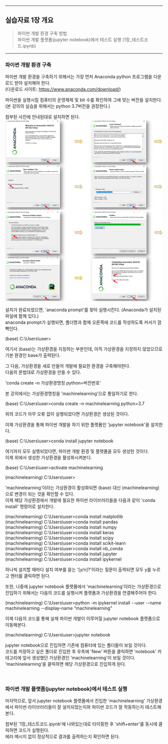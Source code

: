 ---------------------------------------------------------------------------------

## 실습자료 1장 개요

> 파이썬 개발 환경 구축 방법 <br>
> 파이썬 개발 플랫폼(jupyter notebook)에서 테스트 실행 (1장_테스트코드.ipynb) <br>

---------------------------------------------------------------------------------



### 파이썬 개발 환경 구축

파이썬 개발 환경을 구축하기 위해서는 가장 먼저 Anaconda python 프로그램을 다운로드 받아 설치해야 한다. <br>
(다운로드 사이트: https://www.anaconda.com/download/) <br>

파이썬을 실행시킬 컴퓨터의 운영체제 및 bit 수를 확인하여 그에 맞는 버전을 설치한다. <br>
(본 강의의 실습을 위해서는 python 3.7버전을 권장한다.) <br>

첨부된 사진에 안내된대로 설치하면 된다. <br>
<img src="아나콘다파이썬_설치과정1.png">
<img src="아나콘다파이썬_설치과정2.png">
 
설치가 완료되었으면, 'anaconda prompt'를 찾아 실행시킨다. (Anaconda가 설치된 파일에 함께 있다.) <br>
anaconda prompt가 실행되면, 폴더명과 함께 오른쪽에 코드를 작성하도록 커서가 깜빡인다. <br>

(base) C:\Users\user> <br>

여기서 (base)는 가상환경을 지칭하는 부분인데, 아직 가상환경을 지정하지 않았으므로 기본 환경인 base가 출력된다. <br>

그 다음, 가상환경을 새로 만들어 개발에 필요한 환경을 구축해야한다. <br>
다음의 문법대로 가상환경을 만들 수 있다. <br>

'conda create –n 가상환경명칭 python=버전번호' <br>

본 강의에서는 가상환경명칭을 'machinelearning'으로 통일하기로 한다. <br>

(base) C:\Users\user>conda create –n machinelearning python=3.7 <br>

위의 코드가 아무 오류 없이 실행되었다면 가상환경은 생성된 것이다. <br>

이제 가상환경을 통해 파이썬 개발을 하기 위한 플랫폼인 'jupyter notebook'을 설치한다. <br>

(base) C:\Users\user>conda install jupyter notebook <br>

여기까지 모두 실행되었다면, 파이썬 개발 환경 및 플랫폼을 모두 생성한 것이다. <br>
이제 위에서 생성한 가상환경을 활성화시켜본다. <br>

(base) C:\Users\user>activate machinelearning <br>

(machinelearning) C:\Users\user> <br>

'machinelearning'이라는 가상환경이 활성화되면 (base) 대신 (machinelearning)으로 변경이 되는 것을 확인할 수 있다. <br>
이제 해당 가상환경에서 개발에 필요한 파이썬 라이브러리들을 다음과 같이 'conda install' 명령어로 설치한다. <br>

(machinelearning) C:\Users\user>conda install matplotlib <br>
(machinelearning) C:\Users\user>conda install pandas <br>
(machinelearning) C:\Users\user>conda install numpy <br>
(machinelearning) C:\Users\user>conda install keras <br>
(machinelearning) C:\Users\user>conda install scipy <br>
(machinelearning) C:\Users\user>conda install scikit-learn <br>
(machinelearning) C:\Users\user>conda install nb_conda <br>
(machinelearning) C:\Users\user>conda install jupyter <br>
(machinelearning) C:\Users\user>conda install ipykernel <br>

하나씩 설치할 때마다 설치 여부를 묻는 '[y/n]?'이라는 질문이 출력되면 모두 y를 누르고 엔터를 클릭하면 된다. <br>

또한, 나중에 jupyter notebook 플랫폼에서 'machinelearning'이라는 가상환경으로 진입하기 위해서는 다음의 코드를 실행시켜 플랫폼과 가상환경을 연결해주어야 한다. <br>
 
(machinelearning) C:\Users\user>python -m ipykernel install --user --name machinelearning --display-name “machinelearning" <br>

이제 다음의 코드를 통해 실제 파이썬 개발이 이루어질 jupyter notebook 플랫폼으로 이동해본다. <br>

(machinelearning) C:\Users\user>jupyter notebook <br>

jupyter notebook으로 진입하면 기존에 컴퓨터에 있는 폴더들이 보일 것이다. <br>
코드를 저장하고 싶은 폴더로 진입한 후 우측에 'New' 버튼을 클릭하면 'notebook' 카테고리에 앞서 생성했던 가상환경인  'machinelearning'이 보일 것이다. <br>
'machinelearning'을 클릭하면 해당 가상환경으로 진입하게 된다. <br><br><br>


### 파이썬 개발 플랫폼(jupyter notebook)에서 테스트 실행

마지막으로, 앞서 jupyter notebook 플랫폼에서 진입한 'machinelearning' 가상환경에서 파이썬 라이브러리들이 잘 설치되었는지와 파이썬 코드가 잘 작동하는지 테스트해본다. <br>

첨부된 '1장_테스트코드.ipynb'에 나와있는대로 타이핑한 후 'shift+enter'를 동시에 클릭하면 코드가 실행된다. <br>
에러 메시지 없이 정상적으로 결과를 출력하는지 확인하면 된다.
